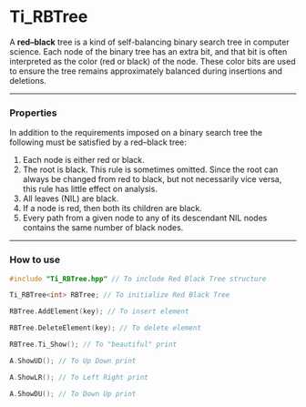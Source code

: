 
# Ti_RBTree

A <b>red–black</b> tree is a kind of self-balancing binary search tree in computer science. Each node of the binary tree has an extra bit, and that bit is often interpreted as the color (red or black) of the node. These color bits are used to ensure the tree remains approximately balanced during insertions and deletions.

---

### Properties
In addition to the requirements imposed on a binary search tree the following must be satisfied by a red–black tree:

1. Each node is either red or black.
2. The root is black. This rule is sometimes omitted. Since the root can always be changed from red to black, but not necessarily vice versa, this rule has little effect on analysis.
3. All leaves (NIL) are black.
4. If a node is red, then both its children are black.
5. Every path from a given node to any of its descendant NIL nodes contains the same number of black nodes.

---

### How to use

```cpp
#include "Ti_RBTree.hpp" // To include Red Black Tree structure

Ti_RBTree<int> RBTree; // To initialize Red Black Tree

RBTree.AddElement(key); // To insert element

RBTree.DeleteElement(key); // To delete element

RBTree.Ti_Show(); // To "beautiful" print

A.ShowUD(); // To Up Down print

A.ShowLR(); // To Left Right print

A.ShowDU(); // To Down Up print
```

